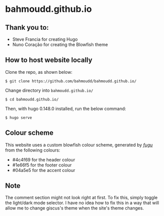 # bahmoudd.github.io

## Thank you to:

* Steve Francia for creating Hugo
* Nuno Coração for creating the Blowfish theme

## How to host website locally

Clone the repo, as shown below:
```
$ git clone https://github.com/bahmoudd/bahmoudd.github.io/
```

Change directory into `bahmoudd.github.io/`
```
$ cd bahmoudd.github.io/
```

Then, with hugo 0.148.0 installed, run the below command:
```
$ hugo serve
```

## Colour scheme

This website uses a custom blowfish colour scheme, generated by [_fugu_](https://github.com/nunocoracao/fugu) from the following colours:
* #4c4f69 for the header colour 
* #1e66f5 for the footer colour
* #04a5e5 for the accent colour

## Note

The comment section might not look right at first. To fix this, simply toggle the light/dark mode selector. I have no idea how to fix this in a way that will allow me to change giscus's theme when the site's theme changes.